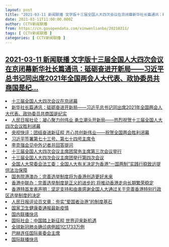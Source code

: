 ```yaml
---
layout: post
title: "2021-03-11 新闻联播 文字版十三届全国人大四次会议在京闭幕新华社长篇通讯：砥砺奋进开新局——习近平总书记同出席2021年全国两会人大代表、政协委员共商国是纪"
date: 2021-03-11T11:00:00.000Z
author: CCTV新闻联播
from: https://cn.govopendata.com/xinwenlianbo/20210311/
tags: [ CCTV新闻联播 ]
categories: [ CCTV新闻联播 ]
---
```

<!--1615460400000-->
[2021-03-11 新闻联播 文字版十三届全国人大四次会议在京闭幕新华社长篇通讯：砥砺奋进开新局——习近平总书记同出席2021年全国两会人大代表、政协委员共商国是纪...](https://cn.govopendata.com/xinwenlianbo/20210311/)
------

<div>
<li><a target="_blank" href="https://cn.govopendata.com/xinwenlianbo/20210311/#230733">十三届全国人大四次会议在京闭幕</a></li><li><a target="_blank" href="https://cn.govopendata.com/xinwenlianbo/20210311/#230734">新华社长篇通讯：砥砺奋进开新局——习近平总书记同出席2021年全国两会人大代表、政协委员共商国是纪实</a></li><li><a target="_blank" href="https://cn.govopendata.com/xinwenlianbo/20210311/#230735">人民日报社论：凝心聚力创伟业 勇立潮头开新局——热烈祝贺十三届全国人大四次会议胜利闭幕</a></li><li><a target="_blank" href="https://cn.govopendata.com/xinwenlianbo/20210311/#230736">央视快评：团结奋进新征程 齐心共创新伟业——祝贺全国两会胜利闭幕</a></li><li><a target="_blank" href="https://cn.govopendata.com/xinwenlianbo/20210311/#230737">习近平签署第七十三号、第七十四号主席令</a></li><li><a target="_blank" href="https://cn.govopendata.com/xinwenlianbo/20210311/#230738">李克强会见中外记者并回答提问</a></li><li><a target="_blank" href="https://cn.govopendata.com/xinwenlianbo/20210311/#230739">十三届全国人大四次会议主席团常务主席第三次会议举行</a></li><li><a target="_blank" href="https://cn.govopendata.com/xinwenlianbo/20210311/#230740">十三届全国人大四次会议主席团举行第四次会议</a></li><li><a target="_blank" href="https://cn.govopendata.com/xinwenlianbo/20210311/#230741">全国人大常委会法工委：全国人大有关决定为香港“一国两制”实践行稳致远提供法治保障</a></li><li><a target="_blank" href="https://cn.govopendata.com/xinwenlianbo/20210311/#230742">国务院港澳办：完善选举制度将为香港创造更好未来</a></li><li><a target="_blank" href="https://cn.govopendata.com/xinwenlianbo/20210311/#230743">香港中联办：完善选举制度是正义的进步的 将推动香港走向长期繁荣稳定</a></li><li><a target="_blank" href="https://cn.govopendata.com/xinwenlianbo/20210311/#230744">香港特首发表声明：坚定支持和由衷感谢全国人大通过关于完善香港特别行政区选举制度的决定</a></li><li><a target="_blank" href="https://cn.govopendata.com/xinwenlianbo/20210311/#230745">人民日报评论员文章：夯实“爱国者治港”的制度基石</a></li><li><a target="_blank" href="https://cn.govopendata.com/xinwenlianbo/20210311/#230746">国家卫生健康委通报最新疫情</a></li><li><a target="_blank" href="https://cn.govopendata.com/xinwenlianbo/20210311/#230747">国内联播快讯</a></li><li><a target="_blank" href="https://cn.govopendata.com/xinwenlianbo/20210311/#230748">国际社会：中国踏上新征程 世界迎来新机遇</a></li><li><a target="_blank" href="https://cn.govopendata.com/xinwenlianbo/20210311/#230749">全球新冠肺炎确诊病例超1亿1733万例</a></li><li><a target="_blank" href="https://cn.govopendata.com/xinwenlianbo/20210311/#230750">巴赫连任国际奥委会主席</a></li><li><a target="_blank" href="https://cn.govopendata.com/xinwenlianbo/20210311/#230751">国际联播快讯</a></li>
</div>
